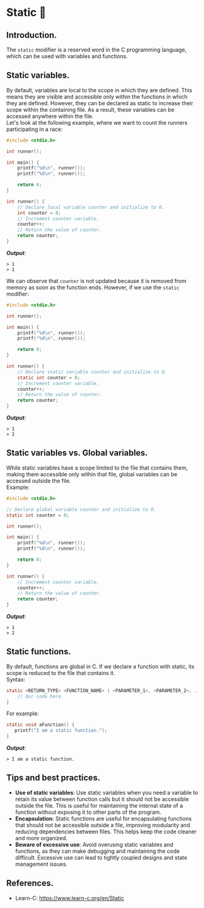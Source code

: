 # Static 🧊
## Introduction.
The `static` modifier is a reserved word in the C programming language, which can be used with variables and functions.

## Static variables.
By default, variables are local to the scope in which they are defined. This means they are visible and accessible only within the functions in which they are defined. However, they can be declared as static to increase their scope within the containing file. As a result, these variables can be accessed anywhere within the file.<br>
Let's look at the following example, where we want to count the runners participating in a race:
```c
#include <stdio.h>

int runner();

int main() {
    printf("%d\n", runner());
    printf("%d\n", runner());

    return 0;
}

int runner() {
    // Declare local variable counter and initialize to 0.
    int counter = 0;
    // Increment counter variable.
    counter++;
    // Return the value of counter.
    return counter;
}
```
***Output***:
```
> 1
> 1
```
We can observe that `counter` is not updated because it is removed from memory as soon as the function ends. However, if we use the `static` modifier:
```c
#include <stdio.h>

int runner();

int main() {
    printf("%d\n", runner());
    printf("%d\n", runner());

    return 0;
}

int runner() {
    // Declare static variable counter and initialize to 0.
    static int counter = 0;
    // Increment counter variable.
    counter++;
    // Return the value of counter.
    return counter;
}
```
***Output***:
```
> 1
> 2
```

## Static variables vs. Global variables.
While static variables have a scope limited to the file that contains them, making them accessible only within that file, global variables can be accessed outside the file.<br>
Example:
```c
#include <stdio.h>

// Declare global variable counter and initialize to 0.
static int counter = 0;

int runner();

int main() {
    printf("%d\n", runner());
    printf("%d\n", runner());

    return 0;
}

int runner() {
    // Increment counter variable.
    counter++;
    // Return the value of counter.
    return counter;
}
```
***Output***:
```
> 1
> 2
```

## Static functions.
By default, functions are global in C. If we declare a function with static, its scope is reduced to the file that contains it.<br>
Syntax:
```c
static <RETURN_TYPE> <FUNCTION_NAME> ( <PARAMETER_1>, <PARAMETER_2>, ..., <PARAMETER_N> ) {
    // Our code here.
}
```
For example:
```c
static void aFunction() {
   printf("I am a static function.");
}
```
***Output***:
```
> I am a static function.
```

## Tips and best practices.
- **Use of static variables**: Use static variables when you need a variable to retain its value between function calls but it should not be accessible outside the file. This is useful for maintaining the internal state of a function without exposing it to other parts of the program.
- **Encapsulation**: Static functions are useful for encapsulating functions that should not be accessible outside a file, improving modularity and reducing dependencies between files. This helps keep the code cleaner and more organized.
- **Beware of excessive use**: Avoid overusing static variables and functions, as they can make debugging and maintaining the code difficult. Excessive use can lead to tightly coupled designs and state management issues.

## References.
- Learn-C: https://www.learn-c.org/en/Static